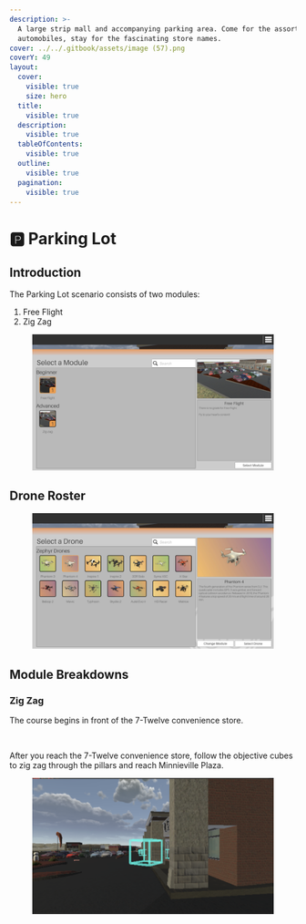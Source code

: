 ```yaml
---
description: >-
  A large strip mall and accompanying parking area. Come for the assortment of
  automobiles, stay for the fascinating store names.
cover: ../../.gitbook/assets/image (57).png
coverY: 49
layout:
  cover:
    visible: true
    size: hero
  title:
    visible: true
  description:
    visible: true
  tableOfContents:
    visible: true
  outline:
    visible: true
  pagination:
    visible: true
---
```


# 🅿️ Parking Lot

## Introduction

The Parking Lot scenario consists of two modules:

1. Free Flight
2. Zig Zag

<figure><img src="../../.gitbook/assets/image (86).png" alt=""><figcaption></figcaption></figure>

## Drone Roster

<figure><img src="../../.gitbook/assets/image (87).png" alt=""><figcaption></figcaption></figure>

## Module Breakdowns

### Zig Zag

The course begins in front of the 7-Twelve convenience store.

<figure><img src="../../.gitbook/assets/image (88).png" alt=""><figcaption></figcaption></figure>

After you reach the 7-Twelve convenience store, follow the objective cubes to zig zag through the pillars and reach Minnieville Plaza.

<figure><img src="../../.gitbook/assets/image (89).png" alt=""><figcaption></figcaption></figure>

<figure><img src="../../.gitbook/assets/image (90).png" alt=""><figcaption></figcaption></figure>

<figure><img src="../../.gitbook/assets/image (91).png" alt=""><figcaption></figcaption></figure>
